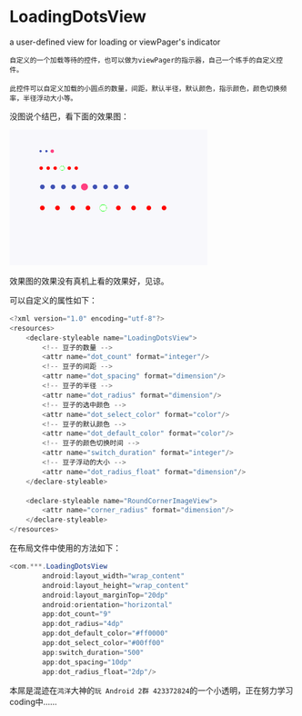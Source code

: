 # LoadingDotsView
a user-defined view for loading or viewPager's indicator

    自定义的一个加载等待的控件，也可以做为viewPager的指示器，自己一个练手的自定义控件。

    此控件可以自定义加载的小圆点的数量，间距，默认半径，默认颜色，指示颜色，颜色切换频率，半径浮动大小等。
没图说个结巴，看下面的效果图：

![screenshot](dots.gif)

效果图的效果没有真机上看的效果好，见谅。

可以自定义的属性如下：

```java
<?xml version="1.0" encoding="utf-8"?>
<resources>
    <declare-styleable name="LoadingDotsView">
        <!-- 豆子的数量 -->
        <attr name="dot_count" format="integer"/>
        <!-- 豆子的间距 -->
        <attr name="dot_spacing" format="dimension"/>
        <!-- 豆子的半径 -->
        <attr name="dot_radius" format="dimension"/>
        <!-- 豆子的选中颜色 -->
        <attr name="dot_select_color" format="color"/>
        <!-- 豆子的默认颜色 -->
        <attr name="dot_default_color" format="color"/>
        <!-- 豆子的颜色切换时间 -->
        <attr name="switch_duration" format="integer"/>
        <!-- 豆子浮动的大小 -->
        <attr name="dot_radius_float" format="dimension"/>
    </declare-styleable>

    <declare-styleable name="RoundCornerImageView">
        <attr name="corner_radius" format="dimension"/>
    </declare-styleable>
</resources>
```

在布局文件中使用的方法如下：
```java
<com.***.LoadingDotsView
        android:layout_width="wrap_content"
        android:layout_height="wrap_content"
        android:layout_marginTop="20dp"
        android:orientation="horizontal"
        app:dot_count="9"
        app:dot_radius="4dp"
        app:dot_default_color="#ff0000"
        app:dot_select_color="#00ff00"
        app:switch_duration="500"
        app:dot_spacing="10dp"
        app:dot_radius_float="2dp"/>
```

本屌是混迹在`鸿洋`大神的`玩 Android 2群 423372824`的一个小透明，正在努力学习coding中……
